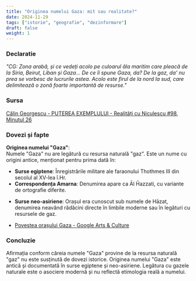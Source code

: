 ```yaml
---
title: "Originea numelui Gaza: mit sau realitate?"
date: 2024-11-29
tags: ["istorie", "geografie", "dezinformare"]
draft: false
weight: 1
---
```


### Declaratie  

*"CG: Zona arabă, și ce vedeți acolo pe culoarul ăla maritim care pleacă de la Siria, Beirut, Liban și Gaza... <span class="emphasis">De ce îi spune Gaza, da? De la gaz, da' nu prea se vorbesc de lucrurile astea.</span> Acolo este firul de la nord la sud, care delimitează o zonă foarte importantă de resurse."*  

### Sursa  
[Călin Georgescu - PUTEREA EXEMPLULUI - Realități cu Niculescu #98, Minutul 26](https://youtu.be/4da4mRPEng4?si=veJxtFhKmN8Bt3Qo&t=1573)  

### Dovezi și fapte  

**Originea numelui "Gaza"**:  
Numele "Gaza" nu are legătură cu resursa naturală "gaz". Este un nume cu origini antice, menționat pentru prima dată în:  
- **Surse egiptene**: Înregistrările militare ale faraonului Thothmes III din secolul al XV-lea î.Hr.  
- **Correspondența Amarna**: Denumirea apare ca Āl Ĥazzati, cu variante de ortografie diferite.
<!--more-->

- **Surse neo-asiriene**: Orașul era cunoscut sub numele de Hāzat, denumirea neavând rădăcini directe în limbile moderne sau în legături cu resursele de gaz.  

- [Povestea orașului Gaza - Google Arts & Culture](https://artsandculture.google.com/story/the-story-of-gaza-barakat-trust/twWRLO348n8-qQ?hl=en)  

### Concluzie  
Afirmația conform căreia numele "Gaza" provine de la resursa naturală "gaz" nu este susținută de dovezi istorice. Originea numelui "Gaza" este antică și documentată în surse egiptene și neo-asiriene. Legătura cu gazele naturale este o asociere modernă și nu reflectă etimologia reală a numelui.  
